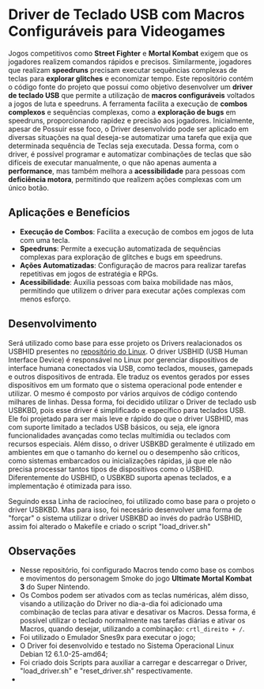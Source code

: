 # Driver de Teclado USB com Macros Configuráveis para Videogames

Jogos competitivos como **Street Fighter** e **Mortal Kombat** exigem que os jogadores realizem comandos rápidos e precisos. Similarmente, jogadores que realizam **speedruns** precisam executar sequências complexas de teclas para **explorar glitches** e economizar tempo. Este repositório contém o código fonte do projeto que possui como objetivo desenvolver um **driver de teclado USB** que permite a utilização de **macros configuráveis** voltados a jogos de luta e speedruns. A ferramenta facilita a execução de **combos complexos** e sequências complexas, como a **exploração de bugs** em speedruns, proporcionando rapidez e precisão aos jogadores. Inicialmente, apesar de Possuir esse foco, o Driver desenvolvido pode ser aplicado em diversas situações na qual deseja-se automatizar uma tarefa que exija que determinada sequência de Teclas seja executada. Dessa forma, com o driver, é possível programar e automatizar combinações de teclas que são difíceis de executar manualmente, o que não apenas aumenta a **performance**, mas também melhora a **acessibilidade** para pessoas com **deficiência motora**, permitindo que realizem ações complexas com um único botão.


## Aplicações e Benefícios

- **Execução de Combos**: Facilita a execução de combos em jogos de luta com uma tecla.
- **Speedruns**: Permite a execução automatizada de sequências complexas para exploração de glitches e bugs em speedruns.
- **Ações Automatizadas**: Configuração de macros para realizar tarefas repetitivas em jogos de estratégia e RPGs.
- **Acessibilidade**: Auxilia pessoas com baixa mobilidade nas mãos, permitindo que utilizem o driver para executar ações complexas com menos esforço.


## Desenvolvimento

Será utilizado como base para esse projeto os Drivers realacionados os USBHID presentes no [repositório do Linux](https://github.com/torvalds/linux/blob/master/drivers/hid/usbhid). O driver USBHID (USB Human Interface Device) é responsável no Linux por gerenciar dispositivos de interface humana conectados via USB, como teclados, mouses, gamepads e outros dispositivos de entrada. Ele traduz os eventos gerados por esses dispositivos em um formato que o sistema operacional pode entender e utilizar. O mesmo é composto por vários arquivos de código contendo milhares de linhas. Dessa forma, foi decidido utilizar o Driver de teclado usb USBKBD, pois esse driver é simplificado e específico para teclados USB. Ele foi projetado para ser mais leve e rápido do que o driver USBHID, mas com suporte limitado a teclados USB básicos, ou seja, ele ignora funcionalidades avançadas como teclas multimídia ou teclados com recursos especiais. Além disso, o driver USBKBD geralmente é utilizado em ambientes em que o tamanho do kernel ou o desempenho são críticos, como sistemas embarcados ou inicializações rápidas, já que ele não precisa processar tantos tipos de dispositivos como o USBHID. Diferentemente do USBHID, o USBKBD suporta apenas teclados, e a implementação é otimizada para isso.

Seguindo essa Linha de raciocíneo, foi utilizado como base para o projeto o driver USBKBD. Mas para isso, foi necesário desenvolver uma forma de "forçar" o sistema utilizar o driver USBKBD ao invés do padrão USBHID, assim foi alterado o Makefile e criado o script "load_driver.sh"


## Observações

- Nesse repositório, foi configurado Macros tendo como base os combos e movimentos do personagem Smoke do jogo **Ultimate Mortal Kombat 3** do Super Nintendo. 
- Os Combos podem ser ativados com as teclas numéricas, além disso, visando a utilização do Driver no dia-a-dia foi adicionado uma combinação de teclas para ativar e desativar os Macros. Dessa forma, é possível utilizar o teclado normalmente nas tarefas diárias e ativar os Macros, quando desejar, utilizando a combinação: `crtl_direito + /`.
- Foi utilizado o Emulador Snes9x para executar o jogo;
- O Driver foi desenvolvido e testado no Sistema Operacional Linux Debian 12 6.1.0-25-amd64;
- Foi criado dois Scripts para auxiliar a carregar e descarregar o Driver, "load_driver.sh" e "reset_driver.sh" respectivamente.
- 